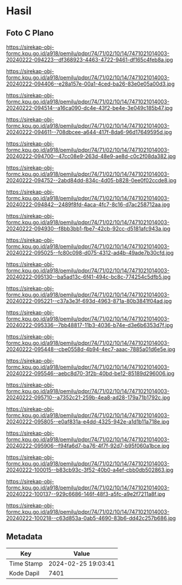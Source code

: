 # Hasil

## Foto C Plano

https://sirekap-obj-formc.kpu.go.id/a918/pemilu/pdpr/74/71/02/10/14/7471021014003-20240222-094223--df368923-4463-4722-9461-df165c4feb8a.jpg

https://sirekap-obj-formc.kpu.go.id/a918/pemilu/pdpr/74/71/02/10/14/7471021014003-20240222-094406--e28a157e-00a1-4ced-ba26-83e0e05a00d3.jpg

https://sirekap-obj-formc.kpu.go.id/a918/pemilu/pdpr/74/71/02/10/14/7471021014003-20240222-094514--a16ca090-dc4e-43f2-be4e-3e049c185b47.jpg

https://sirekap-obj-formc.kpu.go.id/a918/pemilu/pdpr/74/71/02/10/14/7471021014003-20240222-094611--708dbcee-a644-417f-8da6-96d17649595d.jpg

https://sirekap-obj-formc.kpu.go.id/a918/pemilu/pdpr/74/71/02/10/14/7471021014003-20240222-094700--47cc08e9-263d-48e9-ae8d-c0c2f08da382.jpg

https://sirekap-obj-formc.kpu.go.id/a918/pemilu/pdpr/74/71/02/10/14/7471021014003-20240222-094752--2abd84dd-834c-4d05-b828-0ee0f02ccde8.jpg

https://sirekap-obj-formc.kpu.go.id/a918/pemilu/pdpr/74/71/02/10/14/7471021014003-20240222-094842--2489f8fd-4aca-4fc7-8c16-d7ac258712aa.jpg

https://sirekap-obj-formc.kpu.go.id/a918/pemilu/pdpr/74/71/02/10/14/7471021014003-20240222-094930--f8bb3bb1-fbe7-42cb-92cc-d5181afc943a.jpg

https://sirekap-obj-formc.kpu.go.id/a918/pemilu/pdpr/74/71/02/10/14/7471021014003-20240222-095025--fc80c098-d075-4312-ad4b-49ade7b30cfd.jpg

https://sirekap-obj-formc.kpu.go.id/a918/pemilu/pdpr/74/71/02/10/14/7471021014003-20240222-095130--ba5ad13c-6f41-494c-bc8c-774254c5dfb5.jpg

https://sirekap-obj-formc.kpu.go.id/a918/pemilu/pdpr/74/71/02/10/14/7471021014003-20240222-095221--c37a3e3f-693d-4963-871a-80b3841f04ad.jpg

https://sirekap-obj-formc.kpu.go.id/a918/pemilu/pdpr/74/71/02/10/14/7471021014003-20240222-095336--7bb48817-11b3-4036-b74e-d3e6b6353d7f.jpg

https://sirekap-obj-formc.kpu.go.id/a918/pemilu/pdpr/74/71/02/10/14/7471021014003-20240222-095448--cbe0558d-4b94-4ec7-aaac-7885a01d6e5e.jpg

https://sirekap-obj-formc.kpu.go.id/a918/pemilu/pdpr/74/71/02/10/14/7471021014003-20240222-095546--aebc8d70-3f2b-40bd-be12-85189d296006.jpg

https://sirekap-obj-formc.kpu.go.id/a918/pemilu/pdpr/74/71/02/10/14/7471021014003-20240222-095710--a7352c21-259b-4ea8-ad28-179a71b1792c.jpg

https://sirekap-obj-formc.kpu.go.id/a918/pemilu/pdpr/74/71/02/10/14/7471021014003-20240222-095805--e0af831a-e4dd-4325-942e-a1d1b11a718e.jpg

https://sirekap-obj-formc.kpu.go.id/a918/pemilu/pdpr/74/71/02/10/14/7471021014003-20240222-095906--f94fa6d7-ba76-4f7f-92d7-b95f060a1bce.jpg

https://sirekap-obj-formc.kpu.go.id/a918/pemilu/pdpr/74/71/02/10/14/7471021014003-20240222-100015--b83cb93c-3f52-40b0-a4ef-cbb0db502863.jpg

https://sirekap-obj-formc.kpu.go.id/a918/pemilu/pdpr/74/71/02/10/14/7471021014003-20240222-100137--929c6686-146f-48f3-a5fc-a9e2f7211a8f.jpg

https://sirekap-obj-formc.kpu.go.id/a918/pemilu/pdpr/74/71/02/10/14/7471021014003-20240222-100218--c63d853a-0ab5-4690-83b6-dd42c257b686.jpg


## Metadata

| Key        | Value               |
| ---------- | ------------------- |
| Time Stamp | 2024-02-25 19:03:41 |
| Kode Dapil | 7401                |



